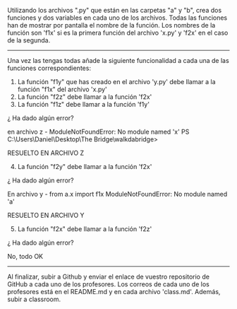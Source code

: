 Utilizando los archivos ".py" que están en las carpetas "a" y "b", crea dos funciones y dos variables en cada uno de los archivos. Todas las funciones han de mostrar por pantalla el nombre de la función. Los nombres de la función son 'f1x' si es la primera función del archivo 'x.py' y 'f2x' en el caso de la segunda. 

-------------------------------------------------

Una vez las tengas todas añade la siguiente funcionalidad a cada una de las funciones correspondientes:

1. La función "f1y" que has creado en el archivo 'y.py' debe llamar a la función "f1x" del archivo 'x.py'
2. La función "f2z" debe llamar a la función 'f2x'
3. La función "f1z" debe llamar a la función 'f1y'

¿ Ha dado algún error?

en archivo z - ModuleNotFoundError: No module named 'x'
PS C:\Users\Daniel\Desktop\The Bridge\walkdabridge>

RESUELTO EN ARCHIVO Z

4. La función "f2y" debe llamar a la función 'f2x'

¿ Ha dado algún error?

En archivo y - 
    from a.x import f1x
ModuleNotFoundError: No module named 'a'

RESUELTO EN ARCHIVO Y

5. La función "f2x" debe llamar a la función 'f2z'

¿ Ha dado algún error?

No, todo OK

-------------------------------------------------

Al finalizar, subir a Github y enviar el enlace de vuestro repositorio de GitHub a cada uno de los profesores. Los correos de cada uno de los profesores está en el README.md y en cada archivo 'class.md'. Además, subir a classroom.